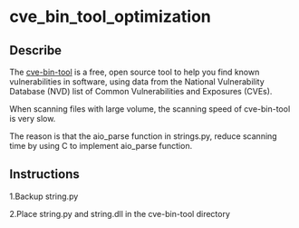 # cve_bin_tool_optimization

## Describe
The [cve-bin-tool](https://github.com/intel/cve-bin-tool) is a free, open source tool to help you find known vulnerabilities in software, using data from the National Vulnerability Database (NVD) list of Common Vulnerabilities and Exposures (CVEs).   

When scanning files with large volume, the scanning speed of cve-bin-tool is very slow.


The reason is that the aio_parse function in strings.py, reduce scanning time by using C to implement aio_parse function.

## Instructions
1.Backup string.py

2.Place string.py and string.dll in the cve-bin-tool directory
